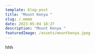```yaml
---
template: blog-post
title: "Mount Kenya "
slug: /.mmmm
date: 2023-05-04 18:27
description: "Mount Kenya "
featuredImage: /assets/mountkenya.jpeg
---
```

h﻿hh